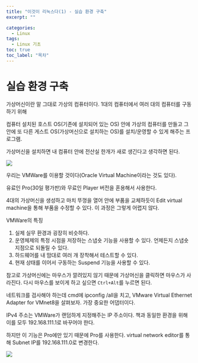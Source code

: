 ```yaml
---
title: "이것이 리눅스다(1) - 실습 환경 구축"
excerpt: ""

categories:
  - Linux
tags:
  - Linux 기초
toc: true
toc_label: "목차"
---
```


# 실습 환경 구축

가상머신이란 말 그대로 가상의 컴퓨터이다. 1대의 컴퓨터에서 여러 대의 컴퓨터를 구동하기 위해

컴퓨터 설치된 호스트 OS(기존에 설치되어 있는 OS) 안에 가상의 컴퓨터를 만들고 그 안에 또 다른 게스트 OS(가상머신으로 설치하는 OS)를 설치/운영할 수 있게 해주는 프로그램. 

가상머신을 설치하면 내 컴퓨터 안에 전산실 한개가 새로 생긴다고 생각하면 된다.

<img src="https://drive.google.com/uc?export=view&id=1udoLggbJk3RtW-FgUTC4szguI7-E6LaV">

우리는 VMWare를 이용할 것이다(Oracle Virtual Machine이라는 것도 있다). 

유료인 Pro(30일 평가판)와 무료인 Player 버전을 혼용해서 사용한다.

4대의 가상머신을 생성하고 마치 뚜껑을 열어 안에 부품을 교체하듯이 Edit virtual machine을 통해 부품을 수정할 수 있다. 이 과정은 그렇게 어렵지 않다.

VMWare의 특징
1. 실제 실무 환경과 굉장히 비슷하다.
2. 운영체제의 특정 시점을 저장하는 스냅숏 기능을 사용할 수 있다. 언제든지 스냅숏 지점으로 되돌릴 수 있다. 
3. 하드웨어를 내 맘대로 여러 개 장착해서 테스트할 수 있다.
4. 현재 상태를 이어서 구동하는 Suspend 기능을 사용할 수 있다.

참고로 가상머신에는 마우스가 깔려있지 않기 때문에 가상머신을 클릭하면 마우스가 사라진다. 다시 마우스를 보이게 하고 싶으면 `Ctrl+Alt`를 누르면 된다. 

네트워크를 검사해야 하는데 cmd에 ipconfig /all을 치고, VMware Virtual Ethernet Adapter for VMnet8을 살펴보자. 가장 중요한 어댑터이다. 

IPv4 주소는 VMWare가 랜덤하게 지정해주는 IP 주소이다. 책과 동일한 환경을 위해 이를 모두 192.168.111.1로 바꾸어야 한다.

하지만 이 기능은 Pro에만 있기 때문에 Pro를 사용한다. virtual network editor를 통해 Subnet IP를 192.168.111.0로 변경한다. 

<img src="https://drive.google.com/uc?export=view&id=1atDbSCsjr-wKrazccUN8eNoeQ8JmtHKk">